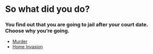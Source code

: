 # So what did you do?

### You find out that you are going to jail after your court date. Choose why you’re going.

* [Murder](murder.md)
* [Home Invasion](home-invasion.md)